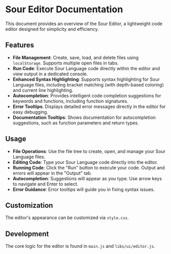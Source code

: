 # Sour Editor Documentation

This document provides an overview of the Sour Editor, a lightweight code editor designed for simplicity and efficiency.

## Features

- **File Management**: Create, save, load, and delete files using `localStorage`. Supports multiple open files in tabs.
- **Run Code**: Execute Sour Language code directly within the editor and view output in a dedicated console.
- **Enhanced Syntax Highlighting**: Supports syntax highlighting for Sour Language files, including bracket matching (with depth-based coloring) and current line highlighting.
- **Autocompletion**: Provides intelligent code completion suggestions for keywords and functions, including function signatures.
- **Error Tooltips**: Displays detailed error messages directly in the editor for easy debugging.
- **Documentation Tooltips**: Shows documentation for autocompletion suggestions, such as function parameters and return types.

## Usage

- **File Operations**: Use the file tree to create, open, and manage your Sour Language files.
- **Editing Code**: Type your Sour Language code directly into the editor.
- **Running Code**: Click the "Run" button to execute your code. Output and errors will appear in the "Output" tab.
- **Autocompletion**: Suggestions will appear as you type. Use arrow keys to navigate and Enter to select.
- **Error Guidance**: Error tooltips will guide you in fixing syntax issues.

## Customization

The editor's appearance can be customized via `style.css`.

## Development

The core logic for the editor is found in `main.js` and `libs/ui/editor.js`.
